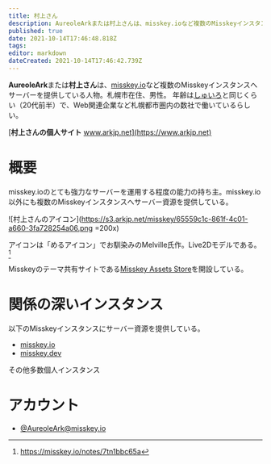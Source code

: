 ```yaml
---
title: 村上さん
description: AureoleArkまたは村上さんは、misskey.ioなど複数のMisskeyインスタンスへサーバー資源を提供している人物である。
published: true
date: 2021-10-14T17:46:48.818Z
tags: 
editor: markdown
dateCreated: 2021-10-14T17:46:42.739Z
---
```


**AureoleArk**または**村上さん**は、[misskey.io](/instances/misskey_io)など複数のMisskeyインスタンスへサーバーを提供している人物。札幌市在住、男性。
年齢は[しゅいろ](/persons/syuilo)と同じくらい（20代前半）で、Web関連企業など札幌都市圏内の数社で働いているらしい。

[**村上さんの個人サイト** www.arkjp.net](https://www.arkjp.net)

# 概要
misskey.ioのとても強力なサーバーを運用する程度の能力の持ち主。misskey.io以外にも複数のMisskeyインスタンスへサーバー資源を提供している。

![村上さんのアイコン](https://s3.arkjp.net/misskey/65559c1c-861f-4c01-a660-3fa728254a06.png =200x)

アイコンは「めるアイコン」でお馴染みのMelville氏作。Live2Dモデルである。[^1]

[^1]: https://misskey.io/notes/7tn1bbc65a

Misskeyのテーマ共有サイトである[Misskey Assets Store](/software/misskey_assets_store)を開設している。

# 関係の深いインスタンス
以下のMisskeyインスタンスにサーバー資源を提供している。

- [misskey.io](/instances/misskey_io)
- [misskey.dev](/instances/misskey_dev)

その他多数個人インスタンス

# アカウント
- [@AureoleArk@misskey.io](https://misskey.io/@AureoleArk)
